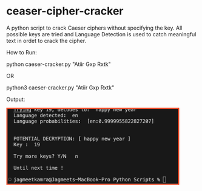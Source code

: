 # ceaser-cipher-cracker
A python script to crack Caeser ciphers without specifying the key. All possible keys are tried and Language Detection is used to catch meaningful text in ordet to crack the cipher.

How to Run:

python caeser-cracker.py "Atiir Gxp Rxtk" 

OR

python3 caeser-cracker.py "Atiir Gxp Rxtk"

Output: 

<img src="https://github.com/jagmeetkamra/caeser-cipher-cracker/blob/main/output.png" width="450px" style="border: 3px solid #F1502E" padding=0>

